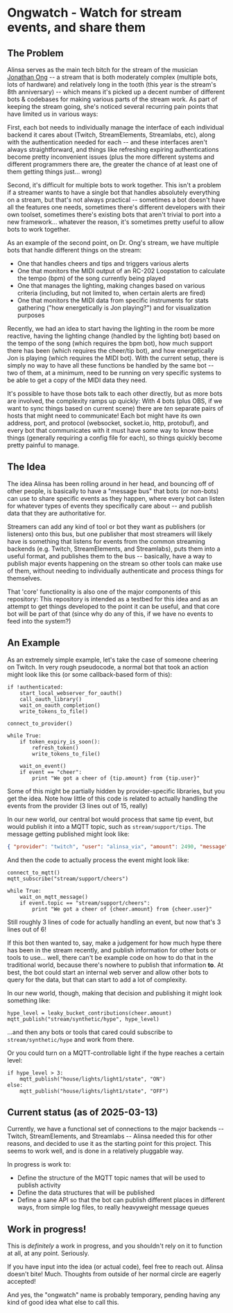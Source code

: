 # Ongwatch - Watch for stream events, and share them

## The Problem

Alinsa serves as the main tech bitch for the stream of the musician [Jonathan Ong](https://twitch.tv/JonathanOng) -- a stream that is both moderately complex (multiple bots, lots of hardware) and relatively long in the tooth (this year is the stream's 8th anniversary) -- which means it's picked up a decent number of different bots & codebases for making various parts of the stream work. As part of keeping the stream going, she's noticed several recurring pain points that have limited us in various ways:

First, each bot needs to individually manage the interface of each individual backend it cares about (Twitch, StreamElements, Streamlabs, etc), along with the authentication needed for each -- and these interfaces aren't always straightforward, and things like refreshing expiring authentications become pretty inconvenient issues (plus the more different systems and different programmers there are, the greater the chance of at least one of them getting things just... wrong)

Second, it's difficult for multiple bots to work together. This isn't a problem if a streamer wants to have a single bot that handles absolutely everything on a stream, but that's not always practical -- sometimes a bot doesn't have all the features one needs, sometimes there's different developers with their own toolset, sometimes there's existing bots that aren't trivial to port into a new framework... whatever the reason, it's sometimes pretty useful to allow bots to work together.

As an example of the second point, on Dr. Ong's stream, we have multiple bots that handle different things on the stream:

* One that handles cheers and tips and triggers various alerts
* One that monitors the MIDI output of an RC-202 Loopstation to calculate the tempo (bpm) of the song currently being played
* One that manages the lighting, making changes based on various criteria (including, but not limited to, when certain alerts are fired)
* One that monitors the MIDI data from specific instruments for stats gathering ("how energetically is Jon playing?") and for visualization purposes
  
Recently, we had an idea to start having the lighting in the room be more reactive, having the lighting change (handled by the lighting bot) based on the tempo of the song (which requires the bpm bot), how much support there has been (which requires the cheer/tip bot), and how energetically Jon is playing (which requires the MIDI bot). With the current setup, there is simply no way to have all these functions be handled by the same bot -- two of them, at a minimum, need to be running on very specific systems to be able to get a copy of the MIDI data they need.

It's possible to have those bots talk to each other directly, but as more bots are involved, the complexity ramps up quickly: With 4 bots (plus OBS, if we want to sync things based on current scene) there are *ten* separate pairs of hosts that might need to communicate! Each bot might have its own address, port, and protocol (websocket, socket.io, http, protobuf), and every bot that communicates with it must have some way to know these things (generally requiring a config file for each), so things quickly become pretty painful to manage.

## The Idea

The idea Alinsa has been rolling around in her head, and bouncing off of other people, is basically to have a "message bus" that bots (or non-bots) can use to share specific events as they happen, where every bot can listen for whatever types of events they specifically care about -- and publish data that they are authoritative for.

Streamers can add any kind of tool or bot they want as publishers (or listeners) onto this bus, but one publisher that most streamers will likely have is something that listens for events from the common streaming backends (e.g. Twitch, StreamElements, and Streamlabs), puts them into a useful format, and publishes them to the bus -- basically, have a way to publish major events happening on the stream so other tools can make use of them, without needing to individually authenticate and process things for themselves.

That 'core' functionality is also one of the major components of this repository: This repository is intended as a testbed for this idea and as an attempt to get things developed to the point it can be useful, and that core bot will be part of that (since why do any of this, if we have no events to feed into the system?)

## An Example

As an extremely simple example, let's take the case of someone cheering on Twitch. In very rough pseudocode, a normal bot that took an action might look like this (or some callback-based form of this):

```text
if !authenticated:
    start_local_webserver_for_oauth()
    call_oauth_library()
    wait_on_oauth_completion()
    write_tokens_to_file()

connect_to_provider()

while True:
    if token_expiry_is_soon():
        refresh_token()
        write_tokens_to_file()

    wait_on_event()
    if event == "cheer":
        print "We got a cheer of {tip.amount} from {tip.user}"
```

Some of this might be partially hidden by provider-specific libraries, but you get the idea. Note how little of this code is related to actually handling the events from the provider (3 lines out of 15, really)

In our new world, our central bot would process that same tip event, but would publish it into a MQTT topic, such as `stream/support/tips`. The message getting published might look like:

```json
{ "provider": "twitch", "user": "alinsa_vix", "amount": 2490, "message": "Cheer2490 CHAOS" }
```

And then the code to actually process the event might look like:

```text
connect_to_mqtt()
mqtt_subscribe("stream/support/cheers")

while True:
    wait_on_mqtt_message()
    if event.topic == "stream/support/cheers":
        print "We got a cheer of {cheer.amount} from {cheer.user}"
```

Still roughly 3 lines of code for actually handling an event, but now that's 3 lines out of 6!

If this bot then wanted to, say, make a judgement for how much hype there has been in the stream recently, and publish information for other bots or tools to use... well, there can't be example code on how to do that in the traditional world, because there's nowhere to publish that information **to**. At best, the bot could start an internal web server and allow other bots to query for the data, but that can start to add a lot of complexity.

In our new world, though, making that decision and publishing it might look something like:

```text
hype_level = leaky_bucket_contributions(cheer.amount)
mqtt_publish("stream/synthetic/hype", hype_level)
```

...and then any bots or tools that cared could subscribe to `stream/synthetic/hype` and work from there.

Or you could turn on a MQTT-controllable light if the hype reaches a certain level:

```text
if hype_level > 3:
    mqtt_publish("house/lights/light1/state", "ON")
else:
    mqtt_publish("house/lights/light1/state", "OFF")
```

## Current status (as of 2025-03-13)

Currently, we have a functional set of connections to the major backends -- Twitch, StreamElements, and Streamlabs -- Alinsa needed this for other reasons, and decided to use it as the starting point for this project. This seems to work well, and is done in a relatively pluggable way.

In progress is work to:

* Define the structure of the MQTT topic names that will be used to publish activity
* Define the data structures that will be published
* Define a sane API so that the bot can publish different places in different ways, from simple log files, to really heavyweight message queues

## Work in progress!

This is *definitely* a work in progress, and you shouldn't rely on it to function at all, at any point. Seriously.

If you have input into the idea (or actual code), feel free to reach out. Alinsa doesn't bite! Much. Thoughts from outside of her normal circle are eagerly accepted!

And yes, the "ongwatch" name is probably temporary, pending having any kind of good idea what else to call this.
